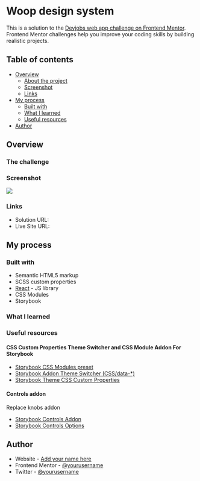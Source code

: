 # Woop design system

This is a solution to the [Devjobs web app challenge on Frontend Mentor](https://www.frontendmentor.io/challenges/devjobs-web-app-HuvC_LP4l). Frontend Mentor challenges help you improve your coding skills by building realistic projects.

## Table of contents

- [Overview](#overview)
  - [About the project](#the-challenge)
  - [Screenshot](#screenshot)
  - [Links](#links)
- [My process](#my-process)
  - [Built with](#built-with)
  - [What I learned](#what-i-learned)
  - [Useful resources](#useful-resources)
- [Author](#author)

## Overview

### The challenge

### Screenshot

![](./screenshot.jpg)

### Links

- Solution URL:
- Live Site URL:

## My process

### Built with

- Semantic HTML5 markup
- SCSS custom properties
- [React](https://reactjs.org/) - JS library
- CSS Modules
- Storybook

### What I learned

### Useful resources

#### CSS Custom Properties Theme Switcher and CSS Module Addon For Storybook

- [Storybook CSS Modules preset](https://storybook.js.org/addons/storybook-css-modules)
- [Storybook Addon Theme Switcher (CSS/data-\*)](https://www.npmjs.com/package/storybook-addon-theme-switcher)
- [Storybook Theme CSS Custom Properties](https://www.npmjs.com/package/storybook-theme-css-vars)

#### Controls addon

Replace knobs addon

- [Storybook Controls Addon](https://www.npmjs.com/package/@storybook/addon-controls)
- [Storybook Controls Options](https://storybook.js.org/docs/react/essentials/controls#annotation)

## Author

- Website - [Add your name here](https://www.your-site.com)
- Frontend Mentor - [@yourusername](https://www.frontendmentor.io/profile/yourusername)
- Twitter - [@yourusername](https://www.twitter.com/yourusername)
